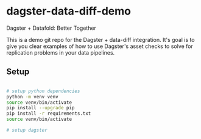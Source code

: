 # dagster-data-diff-demo
Dagster + Datafold: Better Together

This is a demo git repo for the Dagster + data-diff integration. It's goal is to give you clear examples of how to use Dagster's asset checks to solve for replication problems in your data pipelines.

## Setup

```bash

# setup python dependencies
python -m venv venv
source venv/bin/activate
pip install --upgrade pip
pip install -r requirements.txt
source venv/bin/activate
```

```bash
# setup dagster

```